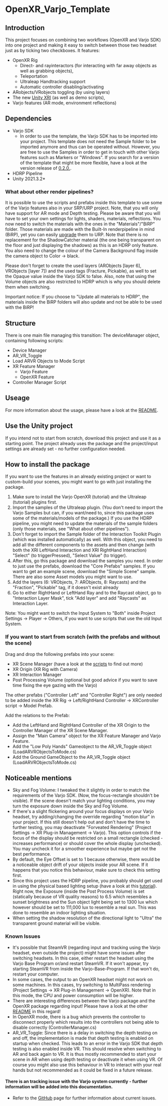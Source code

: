 # OpenXR_Varjo_Template

## Introduction
This project focuses on combining two workflows (OpenXR and Varjo SDK) into one project and making it easy to switch between those two headset just as by ticking two checkboxes.
It features:
- OpenXR Rig
  - Direct- and rayinteractors (for interacting with far away objects as well as grabbing objects),
  - Teleportation
  - Ultraleap Handtracking support
  - Automatic controller disabling/activating
- ARobjects/VRobjects toggling (by using layers)
- The new [Unity XRI](https://docs.unity3d.com/Manual/xr_input.html) (as well as demo scripts),
- Varjo features (AR mode, environment reflections)


## Dependencies
- Varjo SDK
    - In order to use the template, the Varjo SDK has to be imported into your project. This template does not need the Sample folder to be imported anymore and thus can be operated without. However, you are free to use the Samples in order to get in touch with other Varjo features such as Markers or "Windows". If you search for a version of the template that might be more flexible, have a look at the version release of [0.2.0.](https://github.com/HIVE-ResearchGroup/OpenXR_Varjo_Template/releases/tag/v0.2.0).
- HDRP Pipeline
- Unity 2021.3.2*

### What about other render pipelines?
It is possible to use the scripts and prefabs inside this template to use some of the Varjo features also in your SRP/URP project. Note, that you will only have support for AR mode and Depth testing. Please be aware that you will have to set your own settings for lights, shaders, materials, reflections. You now need to switch the materials with the ones in the "Materials"/"BiRP" folder. Those materials are made with the Built-In renderpipeline in mind (BiRP), yet you can easily [upgrade](https://docs.unity3d.com/Packages/com.unity.render-pipelines.universal@14.0/manual/features/rp-converter.html) them to URP.
Note that there is no replacement for the ShadowCatcher material (the one being transparent on the floor and just displaying the shadows) as this is an HDRP only feature.
You also need to change the colour of the Camera Background flag inside the camera object to Color -> black.

Please don't forget to create the used layers (ARObjects [layer 6], VRObjects [layer 7]) and the used tags (Fracture, Pickable), as well to set the Opaque value inside the Varjo SDK to false.
Also, note that using the Volume objects are also restricted to HDRP which is why you should delete them when switching.

Important notice: If you choose to "Update all materials to HDRP", the materials inside the BiRP folders will also update and not be able to be used with the BiRP!

## Structure
There is one main file managing this transition: The deviceManager object, containing following scripts:
- Device Manager 
- AR_VR_Toggle
- Load ARVR Objects to Mode Script
- XR Feature Manager
  - Varjo Feature
  - OpenXR Feature
- Controller Manager Script


## Useage
For more information about the usage, please have a look at the [README](USEAGE.md).

## Use the Unity project
If you intend not to start from scratch, download this project and use it as a starting point. The project already uses the package and the project/input settings are already set - no further configuration needed.

## How to install the package
If you want to use the features in an already existing project or want to custom-build your scenes, you might want to go with just installing the package.

1. Make sure to install the Varjo OpenXR (tutorial) and the Ultraleap (tutorial) plugins first. 
2. Import the samples of the Ultraleap plugin. (You don't need to import the Varjo Samples but can, if you want/need to, since this package uses some of the materials/models of the package.) If you use the HDRP pipeline, you might need to update the materials of the sample folders (only those materials, see "What about other pipelines").
3. Don't forget to import the Sample folder of the Interaction Toolkit Plugin (which was installed automatically) as well. With this object, you need to add all the different components to the assets and then change (with both the XRI LeftHand Interaction and XRI RightHand Interaction) "Select" (to triggerPressed), "Select Value" (to trigger).
4. After this, go this package and download the samples you need.
In order to just use the prefabs, download the "Core Prefabs" samples. If you want to get an example scene, download the "Simple Scene" sample. There are also some Asset models you might want to use.
5. Add the layers (6: VRObjects, 7: ARObjects, 8: Raycasts) and the "Fraction", "Pickable" tag, if it doesn't exist already
6. Go to either RightHand or LeftHand Ray and to the Raycast object, go to "Interaction Layer Mask", tick "Add layer" and add "Raycasts" as Interaction Layer.

Note: You might want to switch the Input System to "Both" inside Project Settings -> Player -> Others, if you want to use scripts that use the old Input System.


### If you want to start from scratch (with the prefabs and without the scene)
Drag and drop the following prefabs into your scene:
- XR Scene Manager (have a look at the [scripts](SCRIPTSDESCRIPTION.md) to find out more)
- XR Origin (XR Rig with Camera)
- XR Interaction Manager
- Post Processing Volume (optional but good advice if you want to save time fixing the eye gazing with the Varjo)

The other prefabs ("Controller Left" and "Controller Right") are only needed to be added inside the XR Rig -> Left/RightHand Controller -> XRController script -> Model Prefab.

Add the relations to the Prefab:
- Add the LeftHand and RightHand Controller of the XR Origin to the Controller Manager of the XR Scene Manager.
- Assign the "Main Camera" object for the XR Feature Manager and Varjo Feature.
- Add the "Low Poly Hands" Gameobject to the AR_VR_Toggle object (LoadARVRObjectsToMode.cs)
- Add the Ground GameObject to the AR_VR_Toggle object (LoadARVRObjectsToMode.cs)



## Noticeable mentions
- Sky and Fog Volume: I tweaked the it slightly in order to match the requirements of the Varjo SDK. (Now, the focus-rectangle shouldn't be visible). If the scene doesn't match your lighting conditions, you may turn the exposure down inside the Sky and Fog Volume.
- If there's a slight flickering around your focus displays on your Varjo headset, try adding/changing the override regarding "motion blur" in your project. If this still doesn't help out and don't have the time to further testing, you may deactivate "Forveated Rendering" (Project Settings -> XR Plug-in Management -> Varjo). This option controls if the focus of the display should be restricted on a small rectangle (checked - increases performance) or should cover the whole display (unchecked). You may uncheck it for a smoother experience but maybe get not the best performance.
- By default, the Eye Offset is set to 1 because otherwise, there would be a noticeable object drift of your objects inside your AR scene. If it happens that you notice this behaviour, make sure to check this setting first.
- Since this project uses the HDRP pipeline, you probably should get used in using the physical based lighting setup (have a look at this [tutorial](https://www.youtube.com/watch?v=yqCHiZrgKzs)). Right now, the Exposure (inside the Post Process Volume) is set (statically because of VR quality reasons) to 6.5 which resembles a sunset brightness and the Sun object light being set to 1300 lux which however should be set to 111,000 lux to resemble a real sun. This was done to resemble an indoor lighting situation.
- When setting the shadow resolution of the directional light to "Ultra" the transparent ground material will be visible.


### Known Issues
- It's possible that SteamVR (regarding input and tracking using the Varjo headset, even outside the project) might have some issues after switching headsets. In this case, either restart the headset using the Varjo Base Program or/and restart SteamVR. If it won't appear, try starting SteamVR from inside the Varjo-Base-Program. If that won't do, restart your computer.
- In some cases, the output to an OpenXR headset might not work on some machines. In this cases, try switching to MultiPass rendering (Project Settings -> XR Plug-in Management -> OpenXR). Note that in this mode, the CPU and power consumption will be higher.
- <bold>There are interesting differences between the Varjo package and the OpenXR package regarding input! Please have a look at the other [README](USEAGE.md#differences-between-varjo-and-openxr-package) in this regard!</bold>
- In OpenXR mode, there is a bug which prevents the controller to disconnect properly which results into the controllers not being able to disable correctly (ControllerManager.cs)
- AR_VR_Toggle: Since there is a delay in switching the depth testing on and off, the implementation is made that depth testing is enabled on startup when checked. This leads to an error in the Varjo SDK that depth testing is also enabled inside VR. This should resolve when switching to AR and back again to VR. It is thus mostly recommended to start your scene in AR when using depth testing or deactivate it when using VR. Of course you might also use this behaviour in VR to interact with your real hands but not recommended as it could be fixed in a future release.

#### There is an tracking issue with the Varjo system currently - further information will be added into this documentation.

- Refer to the [GitHub](https://github.com/HIVE-ResearchGroup/OpenXR_Varjo_Template/issues) page for further information about current issues.
